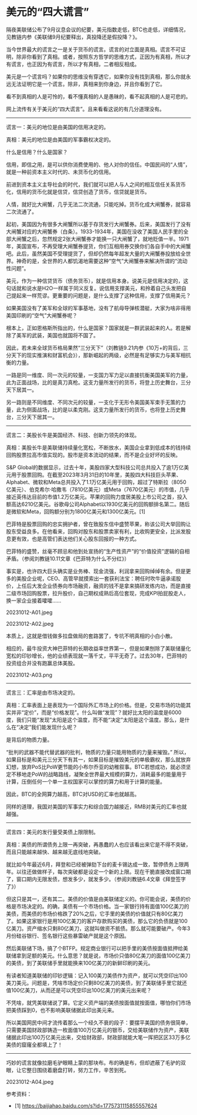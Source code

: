 # 美元的“四大谎言”

隔夜美联储公布了9月议息会议的纪要，美元指数走低，BTC也走低，详细情况，见教链内参《美联储9月纪要释出，真投降还是假投降？》。

当今世界最大的谎言之一是关于货币的谎言。谎言的对立面是真相。谎言不可证明，除非你看到了真相。或者，按照东方哲学的思维方式，正因为有真相，所以才有谎言，也正因为有谎言，所以才有真相，二者相反相成。

美元是一个谎言吗？如果你的思维没有穿透它，如果你没有找到真相，那么你就永远无法证明它是一个谎言。除非，真相来到你身边，并且你看到了它。

看不到真相的人是可怜的，看不懂真相的人是愚昧的，看不起真相的人是可悲的。

网上流传有关于美元的“四大谎言”。且来看看这说的有几分道理没有。

* * *

谎言一：美元的地位是由美国的信用决定的。

真相：美元的地位是由美国的军事霸权决定的。

什么是信用？什么是国家？

信用，即信之用，是可以供你消费使用的、他人对你的信任。中国民间的“人情”，就是一种前资本主义时代的、未货币化的信用。

前进到资本主义主导社会的时代，我们就可以把人与人之间的相互信任关系货币化，信用的货币化就是信贷，信贷创造了货币，信贷就是货币。

人情，就好比大闸蟹，几乎无法二次流通，只能吃掉。货币化成大闸蟹券，就容易二次流通了。

起初，美国因为有很多大闸蟹所以基于存货发行大闸蟹券。后来，美国发行了没有大闸蟹对应的大闸蟹券（白条）。1933-1934年，美国在没收了美国人民手里的全部大闸蟹之后，忽然规定2张大闸蟹券才能换一只大闸蟹了，就地贬值一半。1971年，美国宣布，不再受理大闸蟹券提货，你们互相用券交换你们各自手中的大闸蟹吧。此后，虽然美国不受理提货了，但却仍然每年超发大量的大闸蟹券投放给全世界。神奇的是，全世界的人都饥渴地需要这种“空气”大闸蟹券来解决所谓的“流动性问题”。

美元，作为一种信贷货币（债务货币），就是信用本身。说美元是信用决定的，这句话就和说水是H2O一样属于同义反复。说信用支撑美元，和拎着自己头发把自己提起来一样荒谬。更重要的问题是，是什么支撑了这种信用，支撑了信用美元？

如果美国没有了美军和全球的军事基地，没有了航母导弹核潜艇，大家为啥非得用美国印刷的“空气”大闸蟹券呢？

根本上，正如恩格斯所指出的，什么是国家？国家就是一群武装起来的人。若是解除了美军的武装，美国也就国将不国了。

因此，若未来全球货币格局果然“三分天下”（刘教链9.21内参《10万+的背后，三分天下的现实推演和财富机会》），那新崛起的两级，必然是有足够实力与美军相抗衡的力量。

一路是同一维度、同一次元的较量，一支国力军力足以直接抗衡美国美军的力量，此为正面战场，比的是真刀真枪。这支力量所发行的货币，将登上历史舞台，三分天下居其一。

另一路则是不同维度、不同次元的较量，一支化于无形令美国美军束手无策的力量，此为侧面战场，比的是以柔克刚。这支力量所发行的货币，也将登上历史舞台，三分天下居其一。

* * *

谎言二：美股长牛是美国经济、科技、创新力领先的体现。

真相：美股长牛是美联储持续量化宽松，不断放水，美国企业拿到低成本的钱持续回购股票拉高市值实现的。股市是资本流动的结果，而不是企业好坏的反映。

S&P Global的数据显示，过去十年，美股四家大型科技公司总共投入了逾1万亿美元用于股票回购。在截至2023年3月31日的10年里，美股四大科技巨头苹果、Alphabet、微软和Meta总共投入了1.1万亿美元用于回购，超过了特斯拉（8050亿美元）、伯克希尔·哈撒韦（7810亿美元）或Meta（7670亿美元）的市值，几乎接近英伟达目前的市值1.2万亿美元。苹果的回购力度居美股上市公司之首，投入额高达6210亿美元。谷歌母公司Alphabet以1930亿美元的回购额排名第二。随后是微软和Meta，回购额分别为1800亿美元和1300亿美元。[1]

巴菲特是股票回购的忠实拥护者，曾在致股东信中盛赞苹果，称该公司大举回购让股东受益良多。在他看来，回购对股东和股票卖家有利，比收购更安全，比派发股息更有效，也是高管们表达他们关心股东回报的一种方式。

巴菲特的盛赞，丝毫不顾忌和他到处宣扬的“生产性资产”的“价值投资”逻辑的自相矛盾。（参阅刘教链10.11文章《巴菲特为什么不分红》）

事实是，也许四大巨头确实是业务棒、现金流强，利润拿来回购绰绰有余。但是更多的美股企业呢，CEO、高管早就摸索出一套获利法宝：聘任时吹牛逼承诺股价，上任后大发企业债券向市场融资，融资的钱不是拿来搞研发练内功，而是直接二级市场回购股票，拉升股价，自己期权成熟后高位套现，完成KPI拍屁股走人，换一家企业接着嚯嚯……

20231012-A01.jpeg

20231012-A02.jpeg

本质上，这就是借钱做多拉盘做局的套路罢了，专坑不明真相的小白小散。

相应的，最牛投资大神巴菲特的长期收益率世界第一，但是如果刨除了美联储量化宽松的印钞增长，他的业绩表现就一落千丈，平平无奇了。过去30年，巴菲特的投资组合并没有跑赢总体美股。

20231012-A03.png

* * *

谎言三：汇率是由市场决定的。

真相：汇率表面上是表现为一个国际外汇市场上的价格。但是，交易市场的功能其实并非“定价”，而是“价格发现”。什么叫做“发现”？就好比太阳的温度是6000度，我们只能“发现”太阳是这个温度，而不能“决定”太阳是这个温度。那么，是什么在“决定”我们能发现什么呢？

是背后的物质力量。

“批判的武器不能代替武器的批判，物质的力量只能用物质的力量来摧毁。” 所以，如果目标是和美元三分天下有其一，如果目标是摧毁美元的单极霸权，那么就放弃幻想，放弃PoS比PoW更节能的小布尔乔亚的幼稚叙事。BTC若想成功，就必须坚定不移地走PoW的战略路线，凝聚全世界最大规模的算力，消耗最多的能量用于计算，压倒任何一个单一主权国家可以掌控的算力和用于计算的能量。

因此，BTC的全网算力越高，BTC对USD的汇率也就越高。

同样的道理，我国对美国的军事实力和综合国力越接近，RMB对美元的汇率也就越强。

* * *

谎言四：美元的发行量受美债上限限制。

真相：美债的所谓债务上限一再突破，再愚蠢的人也应该看出来它是不得不突破，而且只能越来越快、越来越无底线地突破。

就比如今年最近6月，拜登和已经被弹劾下台的麦卡锡达成一致，暂停债务上限两年。以往还做做样子，每次突破都是设定一个新的上限。现在干脆直接改成窗口期了，窗口期内无限发债，想发多少，就发多少。（参阅刘教链6.4文章《拜登签字了》）

但这只是其一，还有其二。美债的价值是由美联储定义的。你可能会说，美债的价格是市场决定的。的确，美债有一个市场价格。当一家银行持有面值100亿美刀的美债，而美债的市场价格跌了20%之后，它手里的美债的价值就只有80亿美刀了。如果这家银行是用100亿美刀的客户存款购买的美债，那么它的负债就是100亿美刀。资产缩水只剩80亿美刀，这就叫做资不抵债。那么就可能要破产。今年3月份硅谷银行、签名银行这些暴雷破产就是这个原因。

然后美联储下场，搞了个BTFP。规定商业银行可以把手里的美债按面值抵押给美联储拿到足额的美元。什么意思？就是说，市场价只值80亿美刀的面值100亿美刀的美债，到了美联储手里就能换来100亿美刀的新鲜印刷的美元。

有读者知道美联储的印钞逻辑：记入100美刀美债作为资产，就可以凭空印出100美刀美元。问题是，凭啥市场定价只剩80亿美刀的美债，到了美联储手里它就还值100亿美刀，从而还是可以凭空印出100亿美刀的美元出来呢？

不凭啥，就凭美联储说了算。它定义资产端的美债按面值就按面值，哪怕你们市场把美债踩到0，也不影响美联储据此印出美元来。

所以美国网民中间才流传着那么一个经久不衰的段子：要摆平美国的债务很简单，只需要美国财政部铸造一枚面值100万亿美元的银币，交给美联储作为资产，美联储据此印出100万亿美元出来，交给财政部，财政部就能大笔一挥把区区33万多亿美债的窟窿全都填上了！

* * *

巧妙的谎言就像拉磨毛驴眼睛上蒙的那块布。布的确是布，但却遮蔽了毛驴的双眼，让它整日围绕着磨盘打转，努力工作，辛苦到死。

20231012-A04.jpeg

参考资料：
- [1] https://baijiahao.baidu.com/s?id=1775731115855557624

